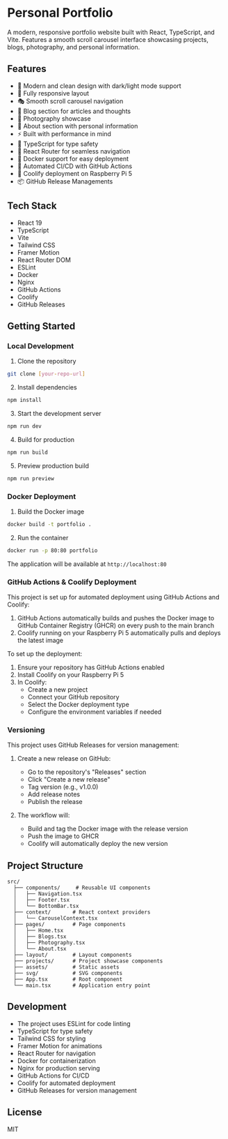 # Personal Portfolio

A modern, responsive portfolio website built with React, TypeScript, and Vite. Features a smooth scroll carousel interface showcasing projects, blogs, photography, and personal information.

## Features

- 🎨 Modern and clean design with dark/light mode support
- 📱 Fully responsive layout
- 🎭 Smooth scroll carousel navigation
- 📝 Blog section for articles and thoughts
- 📸 Photography showcase
- 👤 About section with personal information
- ⚡ Built with performance in mind
- 🎯 TypeScript for type safety
- 🔄 React Router for seamless navigation
- 🐳 Docker support for easy deployment
- 🔄 Automated CI/CD with GitHub Actions
- 🚀 Coolify deployment on Raspberry Pi 5
- 📦 GitHub Release Managements

## Tech Stack

- React 19
- TypeScript
- Vite
- Tailwind CSS
- Framer Motion
- React Router DOM
- ESLint
- Docker
- Nginx
- GitHub Actions
- Coolify
- GitHub Releases

## Getting Started

### Local Development

1. Clone the repository
```bash
git clone [your-repo-url]
```

2. Install dependencies
```bash
npm install
```

3. Start the development server
```bash
npm run dev
```

4. Build for production
```bash
npm run build
```

5. Preview production build
```bash
npm run preview
```

### Docker Deployment

1. Build the Docker image
```bash
docker build -t portfolio .
```

2. Run the container
```bash
docker run -p 80:80 portfolio
```

The application will be available at `http://localhost:80`

### GitHub Actions & Coolify Deployment

This project is set up for automated deployment using GitHub Actions and Coolify:

1. GitHub Actions automatically builds and pushes the Docker image to GitHub Container Registry (GHCR) on every push to the main branch
2. Coolify running on your Raspberry Pi 5 automatically pulls and deploys the latest image

To set up the deployment:

1. Ensure your repository has GitHub Actions enabled
2. Install Coolify on your Raspberry Pi 5
3. In Coolify:
   - Create a new project
   - Connect your GitHub repository
   - Select the Docker deployment type
   - Configure the environment variables if needed

### Versioning

This project uses GitHub Releases for version management:

1. Create a new release on GitHub:
   - Go to the repository's "Releases" section
   - Click "Create a new release"
   - Tag version (e.g., v1.0.0)
   - Add release notes
   - Publish the release

2. The workflow will:
   - Build and tag the Docker image with the release version
   - Push the image to GHCR
   - Coolify will automatically deploy the new version

## Project Structure

```
src/
  ├── components/     # Reusable UI components
  │   ├── Navigation.tsx
  │   ├── Footer.tsx
  │   └── BottomBar.tsx
  ├── context/       # React context providers
  │   └── CarouselContext.tsx
  ├── pages/         # Page components
  │   ├── Home.tsx
  │   ├── Blogs.tsx
  │   ├── Photography.tsx
  │   └── About.tsx
  ├── layout/        # Layout components
  ├── projects/      # Project showcase components
  ├── assets/        # Static assets
  ├── svg/           # SVG components
  ├── App.tsx        # Root component
  └── main.tsx       # Application entry point
```

## Development

- The project uses ESLint for code linting
- TypeScript for type safety
- Tailwind CSS for styling
- Framer Motion for animations
- React Router for navigation
- Docker for containerization
- Nginx for production serving
- GitHub Actions for CI/CD
- Coolify for automated deployment
- GitHub Releases for version management

## License

MIT
